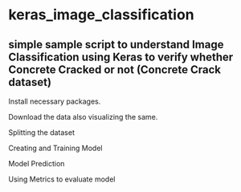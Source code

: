 # keras_image_classification
## simple sample script to understand Image Classification using Keras to verify whether Concrete Cracked or not (Concrete Crack dataset)

Install necessary packages. 

Download the data also visualizing the same.

Splitting the dataset

Creating and Training Model

Model Prediction

Using Metrics to evaluate model
